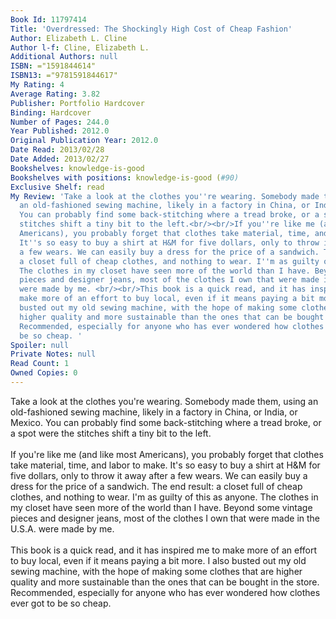 ```yaml
---
Book Id: 11797414
Title: 'Overdressed: The Shockingly High Cost of Cheap Fashion'
Author: Elizabeth L. Cline
Author l-f: Cline, Elizabeth L.
Additional Authors: null
ISBN: ="1591844614"
ISBN13: ="9781591844617"
My Rating: 4
Average Rating: 3.82
Publisher: Portfolio Hardcover
Binding: Hardcover
Number of Pages: 244.0
Year Published: 2012.0
Original Publication Year: 2012.0
Date Read: 2013/02/28
Date Added: 2013/02/27
Bookshelves: knowledge-is-good
Bookshelves with positions: knowledge-is-good (#90)
Exclusive Shelf: read
My Review: 'Take a look at the clothes you''re wearing. Somebody made them, using
  an old-fashioned sewing machine, likely in a factory in China, or India, or Mexico.
  You can probably find some back-stitching where a tread broke, or a spot were the
  stitches shift a tiny bit to the left.<br/><br/>If you''re like me (and like most
  Americans), you probably forget that clothes take material, time, and labor to make.
  It''s so easy to buy a shirt at H&M for five dollars, only to throw it away after
  a few wears. We can easily buy a dress for the price of a sandwich. The end result:
  a closet full of cheap clothes, and nothing to wear. I''m as guilty of this as anyone.
  The clothes in my closet have seen more of the world than I have. Beyond some vintage
  pieces and designer jeans, most of the clothes I own that were made in the U.S.A.
  were made by me. <br/><br/>This book is a quick read, and it has inspired me to
  make more of an effort to buy local, even if it means paying a bit more. I also
  busted out my old sewing machine, with the hope of making some clothes that are
  higher quality and more sustainable than the ones that can be bought in the store.
  Recommended, especially for anyone who has ever wondered how clothes ever got to
  be so cheap. '
Spoiler: null
Private Notes: null
Read Count: 1
Owned Copies: 0
---
```


Take a look at the clothes you're wearing. Somebody made them, using an old-fashioned sewing machine, likely in a factory in China, or India, or Mexico. You can probably find some back-stitching where a tread broke, or a spot were the stitches shift a tiny bit to the left.<br/><br/>If you're like me (and like most Americans), you probably forget that clothes take material, time, and labor to make. It's so easy to buy a shirt at H&M for five dollars, only to throw it away after a few wears. We can easily buy a dress for the price of a sandwich. The end result: a closet full of cheap clothes, and nothing to wear. I'm as guilty of this as anyone. The clothes in my closet have seen more of the world than I have. Beyond some vintage pieces and designer jeans, most of the clothes I own that were made in the U.S.A. were made by me. <br/><br/>This book is a quick read, and it has inspired me to make more of an effort to buy local, even if it means paying a bit more. I also busted out my old sewing machine, with the hope of making some clothes that are higher quality and more sustainable than the ones that can be bought in the store. Recommended, especially for anyone who has ever wondered how clothes ever got to be so cheap. 